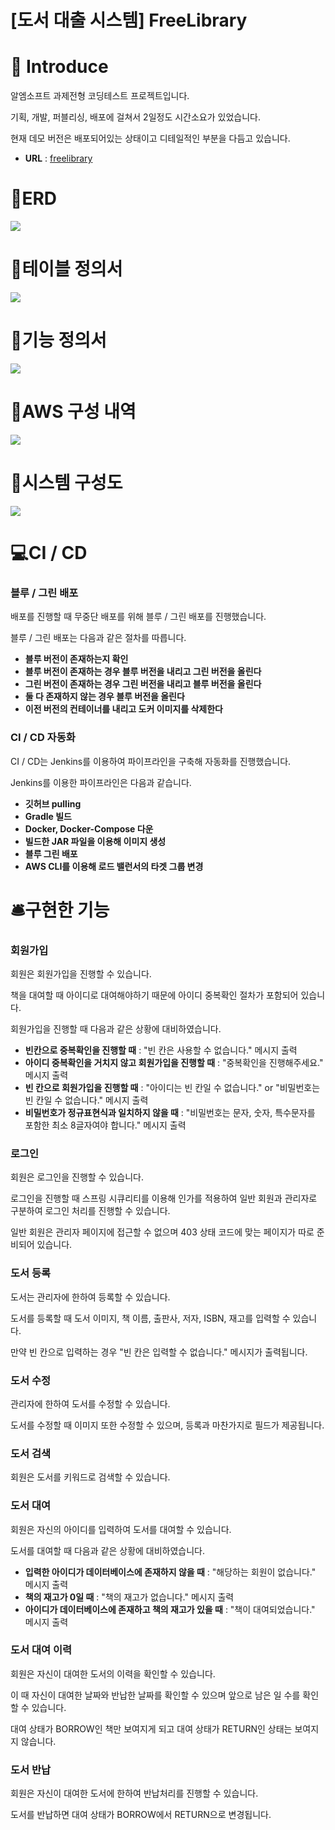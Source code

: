 # [도서 대출 시스템] FreeLibrary

# 📜 Introduce
알엠소프트 과제전형 코딩테스트 프로젝트입니다. 

기획, 개발, 퍼블리싱, 배포에 걸쳐서 2일정도 시간소요가 있었습니다. 

현재 데모 버전은 배포되어있는 상태이고 디테일적인 부분을 다듬고 있습니다. 

* **URL** : [freelibrary](https://freelibrary.co.kr)

# 📜ERD
<img src="https://github.com/garlicpollpoll/assignment/assets/86602266/2f8ccb68-fc7a-4f8c-b59d-4623f6e0db3b">

# 📜테이블 정의서
<img src="https://github.com/garlicpollpoll/assignment/assets/86602266/b6700ec7-53e6-47cd-8f94-7d57f8e0ec5a">

# 📜기능 정의서
<img src="https://github.com/garlicpollpoll/assignment/assets/86602266/f3e82c25-5b4a-4209-9ea1-410de1ab3d82">

# 📜AWS 구성 내역
<img src="https://github.com/garlicpollpoll/assignment/assets/86602266/f153dedc-fed2-4dd8-87d2-52c95c4ba7ec">

# 📜시스템 구성도
<img src="https://github.com/garlicpollpoll/assignment/assets/86602266/3458e9bd-7907-4d4c-8bfd-ffcfe5665815">

# 💻CI / CD
### 블루 / 그린 배포
배포를 진행할 때 무중단 배포를 위해 블루 / 그린 배포를 진행했습니다. 

블루 / 그린 배포는 다음과 같은 절차를 따릅니다. 

* **블루 버전이 존재하는지 확인**
* **블루 버전이 존재하는 경우 블루 버전을 내리고 그린 버전을 올린다**
* **그린 버전이 존재하는 경우 그린 버전을 내리고 블루 버전을 올린다**
* **둘 다 존재하지 않는 경우 블루 버전을 올린다**
* **이전 버전의 컨테이너를 내리고 도커 이미지를 삭제한다**

### CI / CD 자동화
CI / CD는 Jenkins를 이용하여 파이프라인을 구축해 자동화를 진행했습니다. 

Jenkins를 이용한 파이프라인은 다음과 같습니다. 
* **깃허브 pulling**
* **Gradle 빌드**
* **Docker, Docker-Compose 다운**
* **빌드한 JAR 파일을 이용해 이미지 생성**
* **블루 그린 배포**
* **AWS CLI를 이용해 로드 밸런서의 타겟 그룹 변경**

# 🛎️구현한 기능
### 회원가입
회원은 회원가입을 진행할 수 있습니다. 

책을 대여할 때 아이디로 대여해야하기 때문에 아이디 중복확인 절차가 포함되어 있습니다. 

회원가입을 진행할 때 다음과 같은 상황에 대비하였습니다. 

* **빈칸으로 중복확인을 진행할 때** : "빈 칸은 사용할 수 없습니다." 메시지 출력
* **아이디 중복확인을 거치지 않고 회원가입을 진행할 때** : "중복확인을 진행해주세요." 메시지 출력
* **빈 칸으로 회원가입을 진행할 때** : "아이디는 빈 칸일 수 없습니다." or "비밀번호는 빈 칸일 수 없습니다." 메시지 출력
* **비밀번호가 정규표현식과 일치하지 않을 때** : "비밀번호는 문자, 숫자, 특수문자를 포함한 최소 8글자여야 합니다." 메시지 출력

### 로그인
회원은 로그인을 진행할 수 있습니다. 

로그인을 진행할 때 스프링 시큐리티를 이용해 인가를 적용하여 일반 회원과 관리자로 구분하여 로그인 처리를 진행할 수 있습니다. 

일반 회원은 관리자 페이지에 접근할 수 없으며 403 상태 코드에 맞는 페이지가 따로 준비되어 있습니다. 

### 도서 등록
도서는 관리자에 한하여 등록할 수 있습니다. 

도서를 등록할 때 도서 이미지, 책 이름, 출판사, 저자, ISBN, 재고를 입력할 수 있습니다. 

만약 빈 칸으로 입력하는 경우 "빈 칸은 입력할 수 없습니다." 메시지가 출력됩니다. 

### 도서 수정
관리자에 한하여 도서를 수정할 수 있습니다. 

도서를 수정할 때 이미지 또한 수정할 수 있으며, 등록과 마찬가지로 필드가 제공됩니다. 

### 도서 검색
회원은 도서를 키워드로 검색할 수 있습니다. 

### 도서 대여
회원은 자신의 아이디를 입력하여 도서를 대여할 수 있습니다. 

도서를 대여할 때 다음과 같은 상황에 대비하였습니다. 

* **입력한 아이디가 데이터베이스에 존재하지 않을 때** : "해당하는 회원이 없습니다." 메시지 출력
* **책의 재고가 0일 때** : "책의 재고가 없습니다." 메시지 출력
* **아이디가 데이터베이스에 존재하고 책의 재고가 있을 때** : "책이 대여되었습니다." 메시지 출력

### 도서 대여 이력
회원은 자신이 대여한 도서의 이력을 확인할 수 있습니다. 

이 때 자신이 대여한 날짜와 반납한 날짜를 확인할 수 있으며 앞으로 남은 일 수를 확인할 수 있습니다. 

대여 상태가 BORROW인 책만 보여지게 되고 대여 상태가 RETURN인 상태는 보여지지 않습니다. 

### 도서 반납
회원은 자신이 대여한 도서에 한하여 반납처리를 진행할 수 있습니다. 

도서를 반납하면 대여 상태가 BORROW에서 RETURN으로 변경됩니다. 
